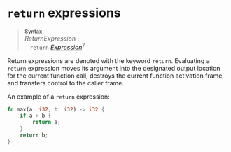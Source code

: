 # `return` expressions

> **<sup>Syntax</sup>**  
> _ReturnExpression_ :  
> &nbsp;&nbsp; `return` [_Expression_]<sup>?</sup>  

Return expressions are denoted with the keyword `return`. Evaluating a `return`
expression moves its argument into the designated output location for the
current function call, destroys the current function activation frame, and
transfers control to the caller frame.

An example of a `return` expression:

```rust
fn max(a: i32, b: i32) -> i32 {
    if a > b {
        return a;
    }
    return b;
}
```

[_Expression_]: expressions.html
